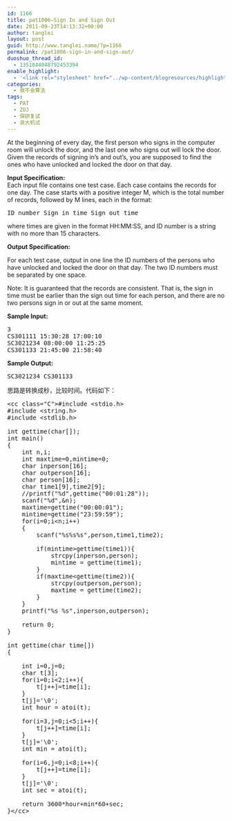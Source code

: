 ```yaml
---
id: 1166
title: pat1006—Sign In and Sign Out
date: 2011-09-23T14:13:32+00:00
author: tanglei
layout: post
guid: http://www.tanglei.name/?p=1166
permalink: /pat1006-sign-in-and-sign-out/
duoshuo_thread_id:
  - 1351844048792453394
enable_highlight:
  - '<link rel="stylesheet" href="../wp-content/blogresources/highlightconfig/highlight.default.min.css"><script src="../wp-content/blogresources/highlightconfig/jquery-2.1.4.min.js"></script><script src="../wp-content/blogresources/highlightconfig/enable_highlight.js"></script>'
categories:
  - 我不会算法
tags:
  - PAT
  - ZOJ
  - 保研复试
  - 浙大机试
---
```

<div id="problemContent">
  <p>
    At the beginning of every day, the first person who signs in the computer room will unlock the door, and the last one who signs out will lock the door. Given the records of signing in&#8217;s and out&#8217;s, you are supposed to find the ones who have unlocked and locked the door on that day.
  </p>
  
  <p>
    <strong>Input Specification:</strong><br /> Each input file contains one test case. Each case contains the records for one day. The case starts with a positive integer M, which is the total number of records, followed by M lines, each in the format:
  </p>
  
  <pre>ID_number Sign_in_time Sign_out_time</pre>
  
  <p>
    where times are given in the format HH:MM:SS, and ID number is a string with no more than 15 characters.
  </p>
  
  <p>
    <strong>Output Specification:</strong>
  </p>
  
  <p>
    For each test case, output in one line the ID numbers of the persons who have unlocked and locked the door on that day. The two ID numbers must be separated by one space.
  </p>
  
  <p>
    Note: It is guaranteed that the records are consistent. That is, the sign in time must be earlier than the sign out time for each person, and there are no two persons sign in or out at the same moment.
  </p>
  
  <p>
    <strong>Sample Input:</strong>
  </p>
  
  <pre>3
CS301111 15:30:28 17:00:10
SC3021234 08:00:00 11:25:25
CS301133 21:45:00 21:58:40</pre>
  
  <p>
    <strong>Sample Output:</strong>
  </p>
  
  <pre>SC3021234 CS301133</pre>
</div>

思路是转换成秒，比较时间。代码如下：

<pre>&lt;cc class="C">#include &lt;stdio.h>
#include &lt;string.h>
#include &lt;stdlib.h>

int gettime(char[]);
int main()
{
	int n,i;
	int maxtime=0,mintime=0;
	char inperson[16];
	char outperson[16];
	char person[16];
	char time1[9],time2[9];
	//printf("%d",gettime("00:01:28"));
	scanf("%d",&#038;n);
	maxtime=gettime("00:00:01");
	mintime=gettime("23:59:59");
	for(i=0;i&lt;n;i++)
	{
		scanf("%s%s%s",person,time1,time2);

		if(mintime>gettime(time1)){
			strcpy(inperson,person);
			mintime = gettime(time1);
		}
		if(maxtime&lt;gettime(time2)){
			strcpy(outperson,person);
			maxtime = gettime(time2);
		}
	}
	printf("%s %s",inperson,outperson);

	return 0;
}

int gettime(char time[])
{
	
	int i=0,j=0;
	char t[3];
	for(i=0;i&lt;2;i++){
		t[j++]=time[i];
	}
	t[j]='\0';
	int hour = atoi(t);

	for(i=3,j=0;i&lt;5;i++){
		t[j++]=time[i];
	}
	t[j]='\0';
	int min = atoi(t);

	for(i=6,j=0;i&lt;8;i++){
		t[j++]=time[i];
	}
	t[j]='\0';
	int sec = atoi(t);

	return 3600*hour+min*60+sec;
}&lt;/cc></pre>
